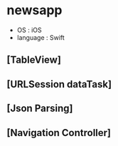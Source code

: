 # newsapp
- OS : iOS
- language : Swift

## [TableView]

## [URLSession dataTask]

## [Json Parsing]

## [Navigation Controller]

